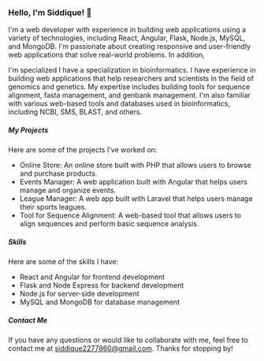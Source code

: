 ### Hello, I'm Siddique! 👋

I'm a web developer with experience in building web applications using a variety of technologies, including React, Angular, Flask, Node.js, MySQL, and MongoDB. I'm passionate about creating responsive and user-friendly web applications that solve real-world problems. In addition, 

I'm specialized I have a specialization in bioinformatics. I have experience in building web applications that help researchers and scientists in the field of genomics and genetics. My expertise includes building tools for sequence alignment, fasta management, and genbank management. I'm also familiar with various web-based tools and databases used in bioinformatics, including NCBI, SMS, BLAST, and others.


##### My Projects

Here are some of the projects I've worked on:
- Online Store: An online store built with PHP that allows users to browse and purchase products.
- Events Manager: A web application built with Angular that helps users manage and organize events.
- League Manager: A web app built with Laravel that helps users manage their sports leagues.
- Tool for Sequence Alignment: A web-based tool that allows users to align sequences and perform basic sequence analysis.

##### Skills

Here are some of the skills I have:

- React and Angular for frontend development
- Flask and Node Express for backend development
- Node.js for server-side development
- MySQL and MongoDB for database management

##### Contact Me

If you have any questions or would like to collaborate with me, feel free to contact me at siddique2277860@gmail.com.
Thanks for stopping by!

<!--
**siddiquems/siddiquems** is a ✨ _special_ ✨ repository because its `README.md` (this file) appears on your GitHub profile.

Here are some ideas to get you started:

- 🔭 I’m currently working on ...
- 🌱 I’m currently learning ...
- 👯 I’m looking to collaborate on ...
- 🤔 I’m looking for help with ...
- 💬 Ask me about ...
- 📫 How to reach me: ...
- 😄 Pronouns: ...
- ⚡ Fun fact: ...
-->
